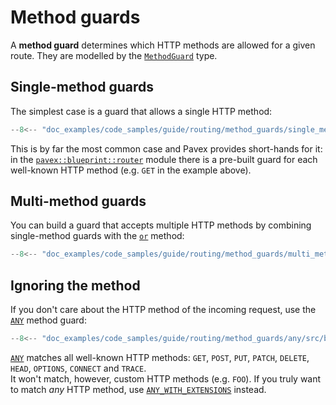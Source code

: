 # Method guards

A **method guard** determines which HTTP methods are allowed for a given route.
They are modelled by the [`MethodGuard`][MethodGuard] type.

## Single-method guards

The simplest case is a guard that allows a single HTTP method:

```rust  hl_lines="6"
--8<-- "doc_examples/code_samples/guide/routing/method_guards/single_method/src/blueprint.rs"
```

This is by far the most common case and Pavex provides short-hands for it: in the
[`pavex::blueprint::router`][pavex::blueprint::router#constants] module there is
a pre-built guard for each well-known HTTP method (e.g. `GET` in the example above).

## Multi-method guards

You can build a guard that accepts multiple HTTP methods by combining single-method guards
with the [`or`][or] method:

```rust hl_lines="7"
--8<-- "doc_examples/code_samples/guide/routing/method_guards/multi_method/src/blueprint.rs"
```

## Ignoring the method

If you don't care about the HTTP method of the incoming request, use the [`ANY`][ANY] method guard:

```rust hl_lines="6"
--8<-- "doc_examples/code_samples/guide/routing/method_guards/any/src/blueprint.rs"
```

[`ANY`][ANY] matches all well-known HTTP methods: `GET`, `POST`, `PUT`, `PATCH`, `DELETE`, `HEAD`, `OPTIONS`, `CONNECT` and
`TRACE`.  
It won't match, however, custom HTTP methods (e.g. `FOO`).
If you truly want to match _any_ HTTP method, use [`ANY_WITH_EXTENSIONS`][ANY_WITH_EXTENSIONS] instead.

[MethodGuard]: ../../api_reference/pavex/blueprint/router/struct.MethodGuard.html
[pavex::blueprint::router#constants]: ../../api_reference/pavex/blueprint/router/index.html#constants
[or]: ../../api_reference/pavex/blueprint/router/struct.MethodGuard.html#method.or
[ANY]: ../../api_reference/pavex/blueprint/router/constant.ANY.html
[ANY_WITH_EXTENSIONS]: ../../api_reference/pavex/blueprint/router/constant.ANY_WITH_EXTENSIONS.html
